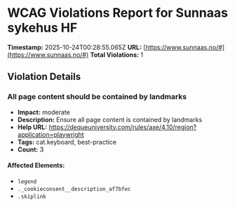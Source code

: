 # WCAG Violations Report for Sunnaas sykehus HF

**Timestamp:** 2025-10-24T00:28:55.065Z
**URL:** [https://www.sunnaas.no/#](https://www.sunnaas.no/#)
**Total Violations:** 1

## Violation Details

### All page content should be contained by landmarks

- **Impact:** moderate
- **Description:** Ensure all page content is contained by landmarks
- **Help URL:** https://dequeuniversity.com/rules/axe/4.10/region?application=playwright
- **Tags:** cat.keyboard, best-practice
- **Count:** 3

#### Affected Elements:

- `legend`
- `._cookieconsent__description_af7bfec`
- `.skiplink`
